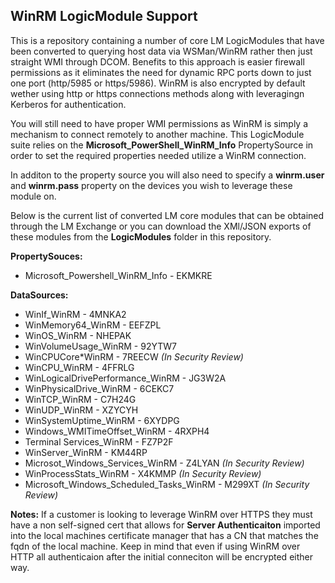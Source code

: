 ## WinRM LogicModule Support

This is a repository containing a number of core LM LogicModules that have been converted to querying host data via WSMan/WinRM rather then just straight WMI through DCOM. Benefits to this approach is easier firewall permissions as it eliminates the need for dynamic RPC ports down to just one port (http/5985 or https/5986). WinRM is also encrypted by default wether using http or https connections methods along with leveragingn Kerberos for authentication.

You will still need to have proper WMI permissions as WinRM is simply a mechanism to connect remotely to another machine. This LogicModule suite relies on the **Microsoft_PowerShell_WinRM_Info** PropertySource in order to set the required properties needed utilize a WinRM connection.

In additon to the property source you will also need to specify a **winrm.user** and **winrm.pass** property on the devices you wish to leverage these module on.

Below is the current list of converted LM core modules that can be obtained through the LM Exchange or you can download the XMl/JSON exports of these modules from the **LogicModules** folder in this repository.

**PropertySouces:**

- Microsoft_Powershell_WinRM_Info - EKMKRE

**DataSources:**

- WinIf_WinRM - 4MNKA2
- WinMemory64_WinRM - EEFZPL
- WinOS_WinRM - NHEPAK
- WinVolumeUsage_WinRM - 92YTW7
- WinCPUCore*WinRM - 7REECW *(In Security Review)*
- WinCPU_WinRM - 4FFRLG
- WinLogicalDrivePerformance_WinRM - JG3W2A
- WinPhysicalDrive_WinRM - 6CEKC7
- WinTCP_WinRM - C7H24G
- WinUDP_WinRM - XZYCYH
- WinSystemUptime_WinRM - 6XYDPG
- Windows_WMITimeOffset_WinRM - 4RXPH4
- Terminal Services_WinRM - FZ7P2F
- WinServer_WinRM - KM44RP
- Microsot_Windows_Services_WinRM - Z4LYAN *(In Security Review)*
- WinProcessStats_WinRM - X4KMMP *(In Security Review)*
- Microsoft_Windows_Scheduled_Tasks_WinRM - M299XT *(In Security Review)*

**Notes:** If a customer is looking to leverage WinRM over HTTPS they must have a non self-signed cert that allows for **Server Authenticaiton** imported into the local machines certificate manager that has a CN that matches the fqdn of the local machine. Keep in mind that even if using WinRM over HTTP all authenticaion after the initial conneciton will be encrypted either way.
